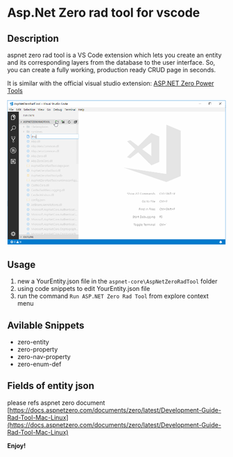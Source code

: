 # Asp.Net Zero rad tool for vscode 

## Description

aspnet zero rad tool is a VS Code extension which lets you create an entity and its corresponding layers from the database to the user interface. So, you can create a fully working, production ready CRUD page in seconds.

It is similar with the official visual studio extension: [ASP.NET Zero Power Tools](https://marketplace.visualstudio.com/items?itemName=Volosoft.AspNetZeroPowerTools)

![example](images/example.gif)

## Usage

1. new a YourEntity.json file in the `aspnet-core\AspNetZeroRadTool` folder
2. using code snippets to edit YourEntity.json file
3. run the command `Run ASP.NET Zero Rad Tool` from explore context menu


## Avilable Snippets

* zero-entity
* zero-property
* zero-nav-property
* zero-enum-def

## Fields of entity json

please refs aspnet zero document [https://docs.aspnetzero.com/documents/zero/latest/Development-Guide-Rad-Tool-Mac-Linux](https://docs.aspnetzero.com/documents/zero/latest/Development-Guide-Rad-Tool-Mac-Linux)

**Enjoy!**
